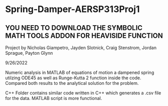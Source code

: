 # Spring-Damper-AERSP313Proj1
YOU NEED TO DOWNLOAD THE SYMBOLIC MATH TOOLS ADDON FOR HEAVISIDE FUNCTION
-----------------------------
Project by Nicholas Giampetro, Jayden Slotnick, Craig Stenstrom, Jordan Sprague, Payton Glynn

9/26/2022

Numeric analysis in MATLAB of equations of motion a dampened spring utilzing ODE45 as well as Runge-Kutta 2 function inside the code. 
Compared both results to the analytical solution for the problem.

C++ Folder contains similar code written in C++ which generates a .csv file for the data. MATLAB script is more functional.
